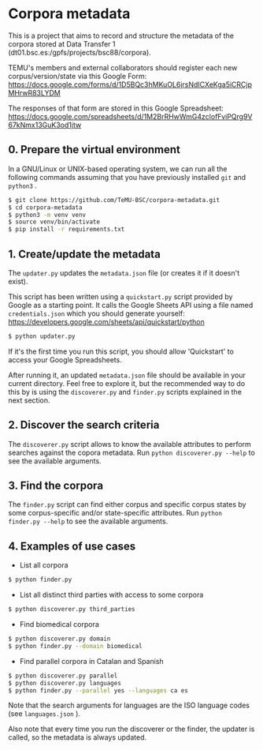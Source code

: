 # Corpora metadata

This is a project that aims to record and structure the metadata of the corpora stored at Data Transfer 1 (dt01.bsc.es:/gpfs/projects/bsc88/corpora).

TEMU's members and external collaborators should register each new corpus/version/state via this Google Form:
https://docs.google.com/forms/d/1D5BQc3hMKuOL6jrsNdICXeKga5iCRCjpMHrwR83LYDM

The responses of that form are stored in this Google Spreadsheet:
https://docs.google.com/spreadsheets/d/1M2BrRHwWmG4zclofFviPQrg9V67kNmx13GuK3od1jtw

## 0. Prepare the virtual environment

In a GNU/Linux or UNIX-based operating system, we can run all the following commands assuming that you have previously installed `git` and `python3` .

``` bash
$ git clone https://github.com/TeMU-BSC/corpora-metadata.git
$ cd corpora-metadata
$ python3 -m venv venv
$ source venv/bin/activate
$ pip install -r requirements.txt
```

## 1. Create/update the metadata

The `updater.py` updates the `metadata.json` file (or creates it if it doesn't exist).

This script has been written using a `quickstart.py` script provided by Google as a starting point. It calls the Google Sheets API using a file named `credentials.json` which you should generate yourself:
https://developers.google.com/sheets/api/quickstart/python

``` bash
$ python updater.py
```

If it's the first time you run this script, you should allow 'Quickstart' to access your Google Spreadsheets.

After running it, an updated `metadata.json` file should be available in your current directory. Feel free to explore it, but the recommended way to do this by is using the `discoverer.py` and `finder.py` scripts explained in the next section.

## 2. Discover the search criteria

The `discoverer.py` script allows to know the available attributes to perform searches against the copora metadata. Run `python discoverer.py --help` to see the available arguments.

## 3. Find the corpora

The `finder.py` script can find either corpus and specific corpus states by some corpus-specific and/or state-specific attributes. Run `python finder.py --help` to see the available arguments.

## 4. Examples of use cases

* List all corpora

``` bash
$ python finder.py
```

* List all distinct third parties with access to some corpora

``` bash
$ python discoverer.py third_parties
```

* Find biomedical corpora

``` bash
$ python discoverer.py domain
$ python finder.py --domain biomedical
```

* Find parallel corpora in Catalan and Spanish

``` bash
$ python discoverer.py parallel
$ python discoverer.py languages
$ python finder.py --parallel yes --languages ca es
```

Note that the search arguments for languages are the ISO language codes (see `languages.json` ).

Also note that every time you run the discoverer or the finder, the updater is called, so the metadata is always updated.
